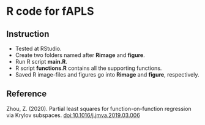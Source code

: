 # R code for fAPLS
## Instruction
- Tested at RStudio. 
- Create two folders named after **Rimage** and **figure**.
- Run R script **main.R**. 
- R script **functions.R** contains all the supporting functions.
- Saved R image-files and figures go into **Rimage** and **figure**, respectively.

## Reference 
Zhou, Z. (2020). Partial least squares for function-on-function regression via Krylov subspaces.
[doi:10.1016/j.jmva.2019.03.006](http://dx.doi.org/10.1016/j.jmva.2019.03.006)
